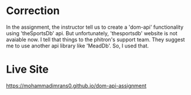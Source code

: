 # Correction

In the assignment, the instructor tell us to create a 'dom-api' functionality using 'theSportsDb' api. But unfortunately, 'thesportsdb' website is not avaiable now. I tell that things to the phitron's support team. They suggest me to use another api library like 'MeadDb'. So, I used that.

# Live Site

https://mohammadimrans0.github.io/dom-api-assignment